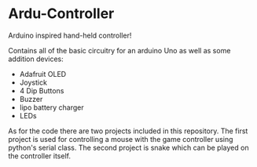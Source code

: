 # Ardu-Controller
Arduino inspired hand-held controller!

Contains all of the basic circuitry for an arduino Uno as well as some addition devices:
  - Adafruit OLED
  - Joystick
  - 4 Dip Buttons
  - Buzzer
  - lipo battery charger
  - LEDs
  
As for the code there are two projects included in this repository. 
The first project is used for controlling a mouse with the game controller using python's serial class.
The second project is snake which can be played on the controller itself.
